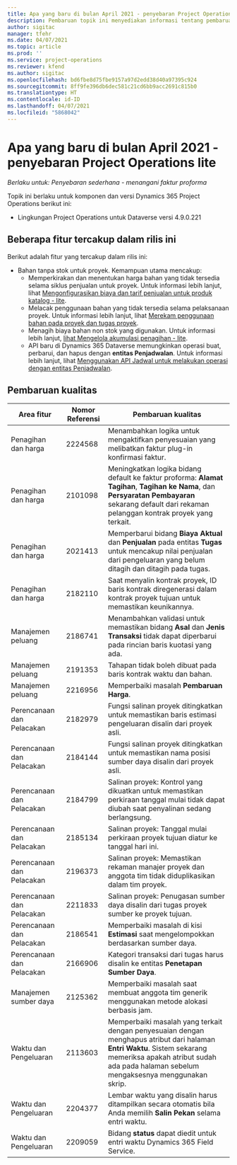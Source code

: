 ```yaml
---
title: Apa yang baru di bulan April 2021 - penyebaran Project Operations lite
description: Pembaruan topik ini menyediakan informasi tentang pembaruan kualitas yang tersedia di penyebaran Project Operations lite april 2021.
author: sigitac
manager: tfehr
ms.date: 04/07/2021
ms.topic: article
ms.prod: ''
ms.service: project-operations
ms.reviewer: kfend
ms.author: sigitac
ms.openlocfilehash: bd6fbe8d75fbe9157a97d2edd38d40a97395c924
ms.sourcegitcommit: 8ff9fe396db6dec581c21cd6bb9acc2691c815b0
ms.translationtype: HT
ms.contentlocale: id-ID
ms.lasthandoff: 04/07/2021
ms.locfileid: "5868042"
---
```

# <a name="whats-new-april-2021---project-operations-lite-deployment"></a>Apa yang baru di bulan April 2021 - penyebaran Project Operations lite

_Berlaku untuk: Penyebaran sederhana - menangani faktur proforma_

Topik ini berlaku untuk komponen dan versi Dynamics 365 Project Operations berikut ini:

  - Lingkungan Project Operations untuk Dataverse versi 4.9.0.221 

## <a name="features-included-in-this-release"></a>Beberapa fitur tercakup dalam rilis ini

Berikut adalah fitur yang tercakup dalam rilis ini:

- Bahan tanpa stok untuk proyek. Kemampuan utama mencakup:
  - Memperkirakan dan menentukan harga bahan yang tidak tersedia selama siklus penjualan untuk proyek. Untuk informasi lebih lanjut, lihat [Mengonfigurasikan biaya dan tarif penjualan untuk produk katalog - lite](../pricing-costing/set-up-cost-sales-rates-catalog-products.md).
  - Melacak penggunaan bahan yang tidak tersedia selama pelaksanaan proyek. Untuk informasi lebih lanjut, lihat [Merekam penggunaan bahan pada proyek dan tugas proyek](../../material/material-usage-log.md).
  - Menagih biaya bahan non stok yang digunakan. Untuk informasi lebih lanjut, [lihat Mengelola akumulasi penagihan - lite](../proforma-invoicing/manage-billing-backlog-sales.md#product-billing-backlog).
  - API baru di Dynamics 365 Dataverse memungkinkan operasi buat, perbarui, dan hapus dengan **entitas Penjadwalan**. Untuk informasi lebih lanjut, lihat [Menggunakan API Jadwal untuk melakukan operasi dengan entitas Penjadwalan](../../project-management/schedule-api-preview.md).

## <a name="quality-updates"></a>Pembaruan kualitas

| **Area fitur** | **Nomor Referensi** | **Pembaruan kualitas** |
| --- | --- | --- |
| Penagihan dan harga | 2224568 | Menambahkan logika untuk mengaktifkan penyesuaian yang melibatkan faktur plug-in konfirmasi faktur. |
| Penagihan dan harga | 2101098 | Meningkatkan logika bidang default ke faktur proforma: **Alamat Tagihan**, **Tagihan ke Nama**, dan **Persyaratan Pembayaran** sekarang default dari rekaman pelanggan kontrak proyek yang terkait. |
| Penagihan dan harga | 2021413 | Memperbarui bidang **Biaya Aktual** dan **Penjualan** pada entitas **Tugas** untuk mencakup nilai penjualan dari pengeluaran yang belum ditagih dan ditagih pada tugas. |
| Penagihan dan harga | 2182110 | Saat menyalin kontrak proyek, ID baris kontrak diregenerasi dalam kontrak proyek tujuan untuk memastikan keunikannya. |
| Manajemen peluang | 2186741 | Menambahkan validasi untuk memastikan bidang **Asal** dan **Jenis Transaksi** tidak dapat diperbarui pada rincian baris kuotasi yang ada. |
| Manajemen peluang | 2191353 | Tahapan tidak boleh dibuat pada baris kontrak waktu dan bahan. |
| Manajemen peluang | 2216956 | Memperbaiki masalah **Pembaruan Harga**. |
| Perencanaan dan Pelacakan | 2182979 | Fungsi salinan proyek ditingkatkan untuk memastikan baris estimasi pengeluaran disalin dari proyek asli. |
| Perencanaan dan Pelacakan | 2184144 | Fungsi salinan proyek ditingkatkan untuk memastikan nama posisi sumber daya disalin dari proyek asli. |
| Perencanaan dan Pelacakan | 2184799 | Salinan proyek: Kontrol yang dikuatkan untuk memastikan perkiraan tanggal mulai tidak dapat diubah saat penyalinan sedang berlangsung. |
| Perencanaan dan Pelacakan | 2185134 | Salinan proyek: Tanggal mulai perkiraan proyek tujuan diatur ke tanggal hari ini. |
| Perencanaan dan Pelacakan | 2196373 | Salinan proyek: Memastikan rekaman manajer proyek dan anggota tim tidak diduplikasikan dalam tim proyek. |
| Perencanaan dan Pelacakan | 2211833 | Salinan proyek: Penugasan sumber daya disalin dari tugas proyek sumber ke proyek tujuan. |
| Perencanaan dan Pelacakan | 2186541 | Memperbaiki masalah di kisi **Estimasi** saat mengelompokkan berdasarkan sumber daya. |
| Perencanaan dan Pelacakan | 2166906 | Kategori transaksi dari tugas harus disalin ke entitas **Penetapan Sumber Daya**. |
| Manajemen sumber daya | 2125362 | Memperbaiki masalah saat membuat anggota tim generik menggunakan metode alokasi berbasis jam. |
| Waktu dan Pengeluaran | 2113603 | Memperbaiki masalah yang terkait dengan penyesuaian dengan menghapus atribut dari halaman **Entri Waktu**. Sistem sekarang memeriksa apakah atribut sudah ada pada halaman sebelum mengaksesnya menggunakan skrip. |
| Waktu dan Pengeluaran | 2204377 | Lembar waktu yang disalin harus ditampilkan secara otomatis bila Anda memilih **Salin Pekan** selama entri waktu. |
| Waktu dan Pengeluaran | 2209059 | Bidang **status** dapat diedit untuk entri waktu Dynamics 365 Field Service. |
